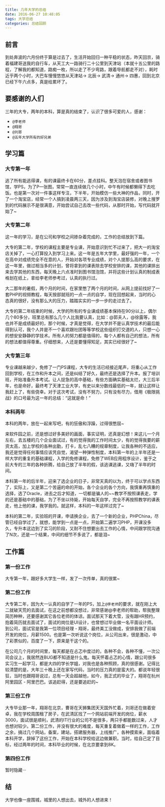 ```yaml
---
title: 几年大学的总结
date: 2016-06-27 10:48:05
tags: 大学总结
categories: 总结回顾
---
```

## 前言

到处奔波的六月份终于算是过去了，生活开始回归一种平稳的状态，昨天回京，骑着福建哥送我的自行车，从天工大一路骑行二十公里到天津站（本就十五公里的路程，了解我的都知道，路痴一枚，所以走了不少弯路，跟着导航都走不对），耗时近乎两个小时，大巴车慢慢悠悠从天津站-> 北辰-> 武清-> 通州-> 四惠，回到北京已经下午六点多，真是给累坏了。

<!--more-->

## 要感谢的人们


三年的大专，两年的本科，算是真的结束了，认识了很多可爱的人，感谢：

- `@李老师` 
- `@翔哥`
- `@刘哥`
- `@五年大学所有的好兄弟`

## 学习篇

### 大专第一年

逃了所有能逃得课，有的课最终卡在60分，差点挂科。整天泡在宿舍或者图书馆，学PS，为了P一张图，常常一直连续做几个小时，中午有时候都懒得下去吃饭。也是第一次对一件事这样专注，下半年，开始模仿一些大神的作品，同时，开了一个淘宝店，经常一个人搞到凌晨两三天，因为涉及到淘宝店装修，对晚上搜罗到的代码展示不是很满意，开始尝试自己去改一些代码，从那时开始，写代码就开始了~

### 大专第二年

这一年的学习，是在公司和学校之间掺杂着完成的，工作的总结放到下篇。

大专的第二年，学校的课程主要是专业课，开始意识到忙不过来了，把大一的淘宝店关掉了，一心打算投入到学习上来。这一年是五年大学里，最好强的一年，一个在高中对成绩完全不在意的人，开始对各项专业成绩，对个人提那么高的要求，在这一年里，做过相当多的计划，曾将拿到的课表除去学校安排的课，其他的课排出来去学其他的东西，每天晚上六点准时到图书馆泡馆，并将这些计划认真的制成表格划在纸上，拿给李老师参考过，认真的执行过。

大二那年的暑假，两个月的时间，在家里憋了两个月的时间，从网上提前找好了一套PHP的视频教程，每天按部就班的一点一点的自学，现在回想起来，当时的心态真的很好，没有那么大的压力，踏踏实实的一步一步的走过去了。

大专的第二年结束的时候，大学的所有的专业课成绩基本保持在90分以上，偶尔几个80多分，班里总有那么几个人比我要认真，比如：@郭夫人，@徐露等，我也并不是成绩最好的，那个时候，才真是觉得，在大学并不是认真学技术的最后能得到认可，我个人并是不一个喜欢跟社团等等学校这些组织打交道的人，只想一心的想安安静静的学技术。所有人的努力都是值得的，每个人都有自己的想法，所有的想法都值得尊重。仔细想来，人还是要懂得知足，其实已经很好了~
### 大专第三年
专业课越来越少，免修了一门PS课程，大专的生活已经接近尾声，将重心从工作回到学校，在工作和升本之间，还是纠结了好久，最终还是选择了升本。报了培训班，开始准备升本考试。让人捉急的高中基础，有些方面确实基础太烂，大三后半年，也是命好，最终考了天津工业大学，有史以来分数线最低的一年，就让这样让我赶上了，有些侥幸。对于这次考试，没有不努力，只有没有尽力，借用《极限挑战》的口号最为这一年的总结：“这就是命！”

### 本科两年

本科的两年，放在一起来写吧，有的狂傲和浮躁，过得很憋屈~

来软件园之前，还是想过好多美好的画面，事实证明，还真是幻想！来这儿一个月左右，去五楼的几个企业面试过，有的觉得我的工作时间太少，有的觉得我要的薪资太高，加上学校的各种出勤，打卡，乱七八糟的规章制度，让我各种的不适应，我还是觉得任何事情应该凭自觉，渴望一种弹性制度，本科第一年的上半年还是一样大学的重复的基础课程，入学的免修课程，免修了WEB应用程序设计，鉴于之前大专的三年的各种折腾，给自己放了半年的假，该逃课逃课，又嗨了半年的时间。

本科第一年的后半年，迎来了选企业的日子，非常天真的以为，终于可以学点东西了，实际上，又是第二个苦逼的命的开始，各个企业的各个方向，我慎重再慎重的选择，选了Oracle，进去之后才知道，一切都是骗人的~~教学不按照课表走，学的还是基础中的基础，为了不坐以待毙，开始每天自学，完全不再按照教学的课表走，他上他的课，我学我的。就这样，本科的一年这样过完了~

本科的第二年，实验班的开课，申请换企业，去了一个新的企业，PHPChina，尽管已经自学过了，就想，能学到一点是一点，开始第二遍学习PHP，开课没多久，专升本这边到了实习的阶段，又耐不住想要出去工作的心情，中间跟学院沟通了N次，还是一个结果，中间的细节不多说了，都是泪~

## 工作篇

### 第一份工作

大专第一年，跟好多大学生一样，发了一次传单，真的很累~

### 第二份工作

大专第二年，因为大一认真的自学了一年的PS，加上`@李老师`的要求，就在刚上大二就破天荒的去面试，在这之前想都没想过，非常感谢@李老师的帮助，帮我整理简历种种，还要感谢其它各位老师的体谅。面试那天下着大雪，没有跟HR预约，抱着简历就去面试了，面试的岗位是UI设计，也曾想过毕业做一名平面设计师。到公司，面试官是我第一位项目经理 - 翔哥，最终美工没做成，安排我做了前端开发的岗位，月薪1500。也是第一次听说这个岗位，从公司出来，很是激动，中了彩票似的，百度了一下，原来是干这个的。

在公司几个月的时间里，每天都是在忐忑中度过的，各种不会，各种不懂，一次公司会议上，我居然连BUG都不知道是什么鬼。每天怀着忐忑的心情，跟公司很多实习生一起学习，都是大四的学长学姐，对我也是各种照顾，真的很感谢。记得比较清楚的是，大年三十晚上还在家写代码，当时的压力真的是蛮大的。都说年轻很狂，当时也跟翔哥说过，总有一天会超越他，如今，我正式的毕业了，翔哥在杭州阿里园区 - 阿里巴巴。该追赶得，还是要追赶的~

### 第三份工作

大专毕业那一年，翔哥在北京，曹哥在天狮集团天天国外忙着，刘哥还在做着安卓，我在学校周围租了房子，在武清区找了一个网站前端开发的岗位，薪水3000，面试很是顺利，武清的IT行业的公司不是很多，两只手都能数过来，人才也想对较少。第二份工作，并没有很大的难度，每天重复着做着一样的工作，工作之余，搞过几个网站，备案，建站，搭建服务器，上线推广，各种摸索来，面临着本科开学，辞掉了这份工作，开始在本科学校给这边做兼职。当时，给自己定了目标，经过两年的时间，本科毕业的时候，在北京要拿到8K。

### 第四份工作

暂时隐藏···

## 结
大学也像一座围城，城里的人想出去，城外的人想进来！




